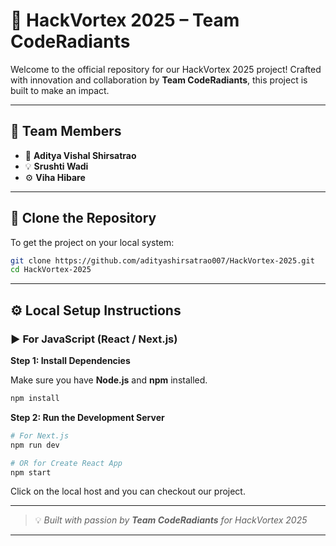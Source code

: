 
# 🚀 HackVortex 2025 – Team CodeRadiants

Welcome to the official repository for our HackVortex 2025 project!
Crafted with innovation and collaboration by **Team CodeRadiants**, this project is built to make an impact.

---

## 👥 Team Members

* 🧠 **Aditya Vishal Shirsatrao**
* 💡 **Srushti Wadi**
* ⚙️ **Viha Hibare**

---

## 📁 Clone the Repository

To get the project on your local system:

```bash
git clone https://github.com/adityashirsatrao007/HackVortex-2025.git
cd HackVortex-2025
```

---

## ⚙️ Local Setup Instructions

### ▶️ For JavaScript (React / Next.js)

**Step 1: Install Dependencies**

Make sure you have **Node.js** and **npm** installed.

```bash
npm install
```

**Step 2: Run the Development Server**

```bash
# For Next.js
npm run dev

# OR for Create React App
npm start
```

Click on the local host and you can checkout our project.

---

> 💡 *Built with passion by **Team CodeRadiants** for HackVortex 2025*

---

